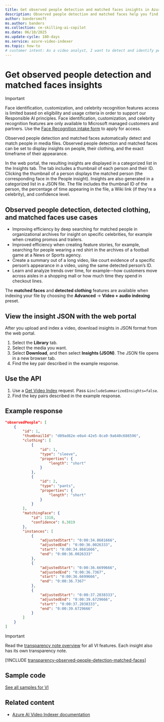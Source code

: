 ```yaml
---
title: Get observed people detection and matched faces insights in Azure AI Video Indexer
description: Observed people detection and matched faces help you find, analyze, and summarize people in videos. Learn how to get insights and download results.
author: bandersmsft
ms.author: banders
ms.collection: ce-skilling-ai-copilot
ms.date: 06/10/2025
ms.update-cycle: 180-days
ms.service: azure-video-indexer
ms.topic: how-to
# customer intent: As a video analyst, I want to detect and identify people in videos so that I can quickly find and analyze specific individuals.
---
```


# Get observed people detection and matched faces insights

> [!IMPORTANT]
> Face identification, customization, and celebrity recognition features access is limited based on eligibility and usage criteria in order to support our Responsible AI principles. Face identification, customization, and celebrity recognition features are only available to Microsoft managed customers and partners. Use the [Face Recognition intake form](https://customervoice.microsoft.com/Pages/ResponsePage.aspx?id=v4j5cvGGr0GRqy180BHbR7en2Ais5pxKtso_Pz4b1_xUQjA5SkYzNDM4TkcwQzNEOE1NVEdKUUlRRCQlQCN0PWcu) to apply for access.

Observed people detection and matched faces automatically detect and match people in media files. Observed people detection and matched faces can be set to display insights on people, their clothing, and the exact timeframe of their appearance.

In the web portal, the resulting insights are displayed in a categorized list in the Insights tab. The tab includes a thumbnail of each person and their ID. Clicking the thumbnail of a person displays the matched person (the corresponding face in the People insight). Insights are also generated in a categorized list in a JSON file. The file includes the thumbnail ID of the person, the percentage of time appearing in the file, a Wiki link (if they're a celebrity), and confidence level.

## Observed people detection, detected clothing, and matched faces use cases

- Improving efficiency by deep searching for matched people in organizational archives for insight on specific celebrities, for example when creating promos and trailers.
- Improved efficiency when creating feature stories, for example, searching for people wearing a red shirt in the archives of a football game at a News or Sports agency.  
- Create a summary out of a long video, like court evidence of a specific person’s appearance in a video, using the same detected person’s ID.
- Learn and analyze trends over time, for example—how customers move across aisles in a shopping mall or how much time they spend in checkout lines.

The **matched faces** and **detected clothing** features are available when indexing your file by choosing the **Advanced** -> **Video + audio indexing** preset.

## View the insight JSON with the web portal

After you upload and index a video, download insights in JSON format from the web portal.

1. Select the **Library** tab.
1. Select the media you want.
1. Select **Download**, and then select **Insights (JSON)**. The JSON file opens in a new browser tab.
1. Find the key pair described in the example response.

## Use the API

1. Use a [Get Video Index](https://api-portal.videoindexer.ai/api-details#api=Operations&operation=Get-Video-Index) request. Pass `&includeSummarizedInsights=false`.
2. Find the key pairs described in the example response.

## Example response

```json
"observedPeople": [
    {
        "id": 1,
        "thumbnailId": "d09ad62e-e0a4-42e5-8ca9-9a640c686596",
        "clothing": [
            {
                "id": 1,
                "type": "sleeve",
                "properties": {
                    "length": "short"
                }
            },
            {
                "id": 2,
                "type": "pants",
                "properties": {
                    "length": "short"
                }
            }
        ],
        "matchingFace": {
            "id": 1310,
            "confidence": 0.3819
        },
        "instances": [
            {
                "adjustedStart": "0:00:34.8681666",
                "adjustedEnd": "0:00:36.0026333",
                "start": "0:00:34.8681666",
                "end": "0:00:36.0026333"
            },
            {
                "adjustedStart": "0:00:36.6699666",
                "adjustedEnd": "0:00:36.7367",
                "start": "0:00:36.6699666",
                "end": "0:00:36.7367"
            },
            {
                "adjustedStart": "0:00:37.2038333",
                "adjustedEnd": "0:00:39.6729666",
                "start": "0:00:37.2038333",
                "end": "0:00:39.6729666"
            }
        ]
    }
]
```

> [!IMPORTANT]
> Read the [transparency note overview](/legal/azure-video-indexer/transparency-note?context=/azure/azure-video-indexer/context/context) for all VI features. Each insight also has its own transparency note.

[!INCLUDE [transparency-observed-people-detection-matched-faces](./includes/transparency-observed-people-detection-matched-faces.md)]

## Sample code

[See all samples for VI](https://github.com/Azure-Samples/azure-video-indexer-samples)

## Related content

- [Azure AI Video Indexer documentation](index.yml)